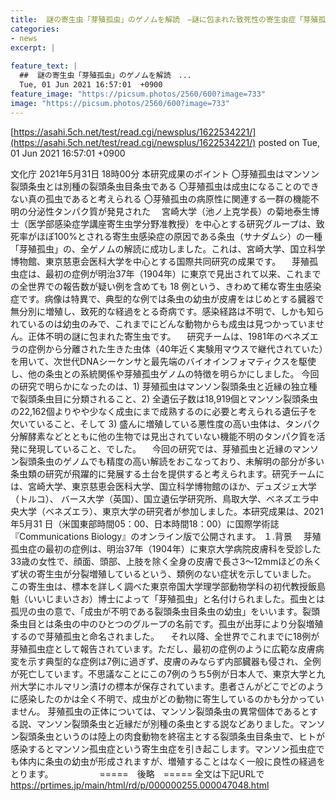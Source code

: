 ```yaml
---
title:  謎の寄生虫「芽殖孤虫」のゲノムを解読　−謎に包まれた致死性の寄生虫症「芽殖孤虫症」の病原機構に迫る−  
categories:
- news
excerpt: |
  
feature_text: |
  ##  謎の寄生虫「芽殖孤虫」のゲノムを解読　...
  Tue, 01 Jun 2021 16:57:01  +0900
feature_image: "https://picsum.photos/2560/600?image=733"
image: "https://picsum.photos/2560/600?image=733"
---
```


[https://asahi.5ch.net/test/read.cgi/newsplus/1622534221/](https://asahi.5ch.net/test/read.cgi/newsplus/1622534221/)
posted on Tue, 01 Jun 2021 16:57:01  +0900

<!--more-->

文化庁 2021年5月31日 18時00分 本研究成果のポイント 〇芽殖孤虫はマンソン裂頭条虫とは別種の裂頭条虫目条虫である 〇芽殖孤虫は成虫になることのできない真の孤虫であると考えられる 〇芽殖孤虫の病原性に関連する一群の機能不明の分泌性タンパク質が発見された 　宮崎大学（池ノ上克学長）の菊地泰生博士（医学部感染症学講座寄生虫学分野准教授）を中心とする研究グループは、致死率がほぼ100%とされる寄生虫感染症の原因である条虫（サナダムシ）の一種「芽殖孤虫」の、全ゲノムの解読に成功しました。これは、宮崎大学、国立科学博物館、東京慈恵会医科大学を中心とする国際共同研究の成果です。 　芽殖孤虫症は、最初の症例が明治37年（1904年）に東京で見出されて以来、これまでの全世界での報告数が疑い例を含めても 18 例という、きわめて稀な寄生虫感染症です。病像は特異で、典型的な例では条虫の幼虫が皮膚をはじめとする臓器で無分別に増殖し、致死的な経過をとる奇病です。感染経路は不明で、しかも知られているのは幼虫のみで、これまでにどんな動物からも成虫は見つかっていません。正体不明の謎に包まれた寄生虫です。 　研究チームは、1981年のベネズエラの症例から分離された生きた虫体（40年近く実験用マウスで継代されていた）を用いて、次世代DNAシーケンサと最先端のバイオインフォマティクスを駆使し、他の条虫との系統関係や芽殖孤虫ゲノムの特徴を明らかにしました。 今回の研究で明らかになったのは、1) 芽殖孤虫はマンソン裂頭条虫と近縁の独立種で裂頭条虫目に分類されること、2) 全遺伝子数は18,919個とマンソン裂頭条虫の22,162個よりやや少なく成虫にまで成熟するのに必要と考えられる遺伝子を欠いていること、そして 3) 盛んに増殖している悪性度の高い虫体は、タンパク分解酵素などとともに他の生物では見出されていない機能不明のタンパク質を活発に発現していること、でした。 　今回の研究では、芽殖孤虫と近縁のマンソン裂頭条虫のゲノムでも精度の高い解読をおこなっており、未解明の部分が多い条虫類の研究が飛躍的に発展する土台を提供すると考えられます。研究チームには、宮崎大学、東京慈恵会医科大学、国立科学博物館のほか、デュズジェ大学（トルコ）、 バース大学（英国）、国立遺伝学研究所、鳥取大学、ベネズエラ中央大学（ベネズエラ）、東京大学の研究者が参加しました。本研究成果は、2021年5月31 日（米国東部時間05：00、日本時間18：00）に国際学術誌『Communications Biology』のオンライン版で公開されます。 １.背景 　芽殖孤虫症の最初の症例は、明治37年（1904年）に東京大学病院皮膚科を受診した33歳の女性で、顔面、頭部、上肢を除く全身の皮膚で長さ3〜12mmほどの糸くず状の寄生虫が分裂増殖しているという、類例のない症状を示していました。 この寄生虫は、標本を詳しく調べた東京帝国大学理学部動物学科の初代教授飯島魁（いいじまいさお）博士によって「芽殖孤虫」と名付けられました。孤虫とは孤児の虫の意で、「成虫が不明である裂頭条虫目条虫の幼虫」をいいます。裂頭条虫目とは条虫の中のひとつのグループの名前です。孤虫が出芽により分裂増殖するので芽殖孤虫と命名されました。 　それ以降、全世界でこれまでに18例が芽殖孤虫症として報告されています。ただし、最初の症例のように広範な皮膚病変を示す典型的な症例は7例に過ぎず、皮膚のみならず内部臓器も侵され、全例が死亡しています。不思議なことにこの7例のうち5例が日本人で、東京大学と九州大学にホルマリン漬けの標本が保存されています。患者さんがどこでどのように感染したのかは全く不明で、成虫がどの動物に寄生しているのかも分かっていません。 芽殖孤虫の正体については、マンソン裂頭条虫の異常個体であるとする説、マンソン裂頭条虫と近縁だが別種の条虫とする説などありました。マンソン裂頭条虫というのは陸上の肉食動物を終宿主とする裂頭条虫目条虫で、ヒトが感染するとマンソン孤虫症という寄生虫症を引き起こします。マンソン孤虫症でも体内に条虫の幼虫が形成されますが、増殖することはなく一般に良性の経過をとります。 　　　　　=====　後略　===== 全文は下記URLで https://prtimes.jp/main/html/rd/p/000000255.000047048.html
